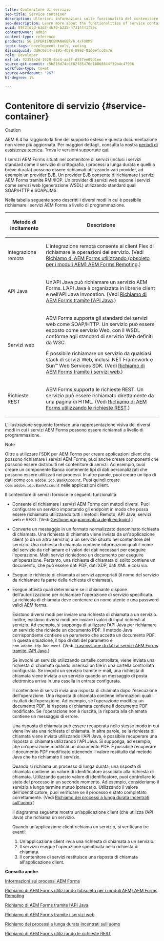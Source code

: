 ```yaml
---
title: Contenitore di servizio
seo-title: Service container
description: Ulteriori informazioni sulle funzionalità del contenitore di servizi. Inoltre, l’articolo descrive anche i diversi modi in cui puoi invocare i servizi AEM Forms a livello di programmazione.
seo-description: Learn more about the functionalities of service container. In addition, the article also describes the different ways in which you can programmatically invoke AEM Forms services.
uuid: 89f2fd3d-63d7-4b70-b335-47314441f3ec
contentOwner: admin
content-type: reference
products: SG_EXPERIENCEMANAGER/6.4/FORMS
topic-tags: development-tools, coding
discoiquuid: dd9c0ec4-a195-4b78-8992-81d0efcc0a7e
role: Developer
exl-id: 92351e2d-1928-4bc4-aaff-d557ee09d1ee
source-git-commit: c5b816d74c6f02f85476d16868844f39b4c47996
workflow-type: tm+mt
source-wordcount: '967'
ht-degree: 1%

---
```


# Contenitore di servizio {#service-container}

>[!CAUTION]
>
>AEM 6.4 ha raggiunto la fine del supporto esteso e questa documentazione non viene più aggiornata. Per maggiori dettagli, consulta la nostra [periodi di assistenza tecnica](https://helpx.adobe.com/it/support/programs/eol-matrix.html). Trova le versioni supportate [qui](https://experienceleague.adobe.com/docs/).

I servizi AEM Forms situati nel contenitore di servizi (inclusi i servizi standard come il servizio di crittografia, i processi a lunga durata e quelli a breve durata) possono essere richiamati utilizzando vari provider, ad esempio un provider EJB. Un provider EJB consente di richiamare i servizi AEM Forms tramite RMI/IIOP. Un provider di servizi web espone i servizi come servizi web (generazione WSDL) utilizzando standard quali SOAP/HTTP e SOAP/JMS.

Nella tabella seguente sono descritti i diversi modi in cui è possibile richiamare i servizi AEM Forms a livello di programmazione.

<table>
 <thead>
  <tr>
   <th><p>Metodo di incitamento</p></th> 
   <th><p>Descrizione</p></th> 
  </tr> 
 </thead> 
 <tbody>
  <tr>
   <td><p>Integrazione remota</p></td> 
   <td><p>L'integrazione remota consente ai client Flex di richiamare le operazioni del servizio. (Vedi <a href="/help/forms/developing/invoking-aem-forms-using-remoting.md#invoking-aem-forms-using-remoting">Richiamo di AEM Forms utilizzando (obsoleto per i moduli AEM) AEM Forms Remoting</a>.)</p></td> 
  </tr> 
  <tr>
   <td><p>API Java</p></td> 
   <td><p>Un’API Java può richiamare un servizio AEM Forms. L’API Java è organizzata in librerie client e nell’API Java Invocation. (Vedi <a href="/help/forms/developing/invoking-aem-forms-using-java.md#invoking-aem-forms-using-the-java-api">Richiamo di AEM Forms tramite l’API Java</a>.)</p></td> 
  </tr> 
  <tr>
   <td><p>Servizi web</p></td> 
   <td><p>AEM Forms supporta gli standard dei servizi web come SOAP/HTTP. Un servizio può essere esposto come servizio Web, con il WSDL conforme agli standard di servizio Web definiti da W3C.</p><p>È possibile richiamare un servizio da qualsiasi stack di servizi Web, inclusi .NET Framework e Sun™ Web Services SDK. (Vedi <a href="/help/forms/developing/invoking-aem-forms-using-web.md#invoking-aem-forms-using-web-services">Richiamo di AEM Forms tramite i servizi web</a>.)</p></td> 
  </tr> 
  <tr>
   <td><p>Richieste REST</p></td> 
   <td><p>AEM Forms supporta le richieste REST. Un servizio può essere richiamato direttamente da una pagina di HTML. (Vedi <a href="/help/forms/developing/invoking-aem-forms-using-rest.md#invoking-aem-forms-using-rest-requests">Richiamo di AEM Forms utilizzando le richieste REST</a>.)</p></td> 
  </tr> 
 </tbody> 
</table>

L’illustrazione seguente fornisce una rappresentazione visiva dei diversi modi in cui i servizi AEM Forms possono essere richiamati a livello di programmazione.

>[!NOTE]
>
>Oltre a utilizzare l’SDK per AEM Forms per creare applicazioni client che possono richiamare i servizi AEM Forms, puoi anche creare componenti che possono essere distribuiti nel contenitore di servizi. Ad esempio, puoi creare un componente Banca contenente tipi di dati personalizzati che possono essere utilizzati nei processi. In altre parole, puoi creare un tipo di dati come `com.adobe.idp.BankAccount`. Puoi quindi creare `com.adobe.idp.BankAccount` nelle applicazioni client.

Il contenitore di servizi fornisce le seguenti funzionalità:

* Consente di richiamare i servizi AEM Forms con metodi diversi. Puoi configurare un servizio impostando gli endpoint in modo che possa essere richiamato utilizzando tutti i metodi: Remoto, API Java, servizi web e REST. (Vedi [Gestione programmatica degli endpoint](/help/forms/developing/programmatically-endpoints.md#programmatically-managing-endpoints).)
* Converte un messaggio in un formato normalizzato denominato richiesta di chiamata. Una richiesta di chiamata viene inviata da un&#39;applicazione client (o da un altro servizio) a un servizio situato nel contenitore del servizio. Una richiesta di chiamata contiene informazioni quali il nome del servizio da richiamare e i valori dei dati necessari per eseguire l&#39;operazione. Molti servizi richiedono un documento per eseguire un&#39;operazione. Pertanto, una richiesta di chiamata di solito contiene un documento, che può essere dati PDF, dati XDP, dati XML e così via.
* Esegue le richieste di chiamata ai servizi appropriati (il nome del servizio da richiamare fa parte della richiesta di chiamata).
* Esegue attività quali determinare se il chiamante dispone dell&#39;autorizzazione per richiamare l&#39;operazione di servizio specificata. La richiesta di chiamata deve contenere un nome utente e una password validi AEM forms.

   Esistono diversi modi per inviare una richiesta di chiamata a un servizio. Inoltre, esistono diversi modi per inviare i valori di input richiesti al servizio. Ad esempio, si supponga di utilizzare l’API Java per richiamare un servizio che richiede un documento PDF. Il metodo Java corrispondente contiene un parametro che accetta un documento PDF. In questa situazione, il tipo di dati del parametro è `com.adobe.idp.Document`. (Vedi [Trasmissione di dati ai servizi AEM Forms tramite l’API Java](/help/forms/developing/invoking-aem-forms-using-java.md#passing-data-to-aem-forms-services-using-the-java-api).)

   Se invochi un servizio utilizzando cartelle controllate, viene inviata una richiesta di chiamata quando inserisci un file in una cartella controllata configurata. Se invochi un servizio tramite e-mail, una richiesta di chiamata viene inviata a un servizio quando un messaggio di posta elettronica arriva in una casella in entrata configurata.

   Il contenitore di servizi invia una risposta di chiamata dopo l&#39;esecuzione dell&#39;operazione. Una risposta di chiamata contiene informazioni quali i risultati dell&#39;operazione. Ad esempio, se l’operazione modifica un documento PDF, la risposta di chiamata contiene il documento PDF modificato. Se l&#39;operazione non è riuscita, la risposta alla chiamata contiene un messaggio di errore.

   Una risposta di chiamata può essere recuperata nello stesso modo in cui viene inviata una richiesta di chiamata. In altre parole, se la richiesta di chiamata viene inviata utilizzando l&#39;API Java, è possibile recuperare una risposta di chiamata utilizzando l&#39;API Java. Si supponga, ad esempio, che un’operazione modifichi un documento PDF. È possibile recuperare il documento PDF modificato ottenendo il valore restituito dal metodo Java che ha richiamato il servizio.

   Quando si richiama un processo di lunga durata, una risposta di chiamata contiene un valore di identificatore associato alla richiesta di chiamata. Utilizzando questo valore di identificatore, puoi controllare lo stato del processo in un secondo momento. Ad esempio, consideriamo il servizio a lungo termine mutuo ipotecario. Utilizzando il valore dell&#39;identificatore, puoi verificare se il processo è stato completato correttamente. (Vedi [Richiamo dei processi a lunga durata incentrati sull&#39;uomo](/help/forms/developing/invoking-human-centric-long-lived.md#invoking-human-centric-long-lived-processes).)

   Il diagramma seguente mostra un’applicazione client (che utilizza l’API Java) che richiama un servizio.

   Quando un&#39;applicazione client richiama un servizio, si verificano tre eventi:

   1. Un&#39;applicazione client invia una richiesta di chiamata a un servizio.
   1. Il servizio esegue l&#39;operazione specificata nella richiesta di chiamata.
   1. Il contenitore di servizi restituisce una risposta di chiamata all&#39;applicazione client.

**Consulta anche**

[Informazioni sui processi AEM Forms](/help/forms/developing/aem-forms-processes.md#understanding-aem-forms-processes)

[Richiamo di AEM Forms utilizzando (obsoleto per i moduli AEM) AEM Forms Remoting](/help/forms/developing/invoking-aem-forms-using-remoting.md#invoking-aem-forms-using-remoting)

[Richiamo di AEM Forms tramite l’API Java](/help/forms/developing/invoking-aem-forms-using-java.md#invoking-aem-forms-using-the-java-api)

[Richiamo di AEM Forms tramite i servizi web](/help/forms/developing/invoking-aem-forms-using-web.md#invoking-aem-forms-using-web-services)

[Richiamo dei processi a lunga durata incentrati sull&#39;uomo](/help/forms/developing/invoking-human-centric-long-lived.md#invoking-human-centric-long-lived-processes)

[Richiamo di AEM Forms utilizzando le richieste REST](/help/forms/developing/invoking-aem-forms-using-rest.md#invoking-aem-forms-using-rest-requests)
